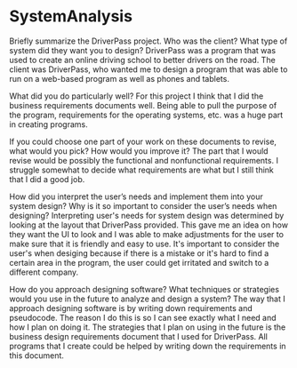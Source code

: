 # SystemAnalysis

Briefly summarize the DriverPass project. Who was the client? What type of system did they want you to design?
DriverPass was a program that was used to create an online driving school to better drivers on the road. The client was DriverPass, who wanted me to design a program that was able to run on a web-based program as well as phones and tablets. 

What did you do particularly well?
For this project I think that I did the business requirements documents well. Being able to pull the purpose of the program, requirements for the operating systems, etc. was a huge part in creating programs. 

If you could choose one part of your work on these documents to revise, what would you pick? How would you improve it?
The part that I would revise would be possibly the functional and nonfunctional requirements. I struggle somewhat to decide what requirements are what but I still think that I did a good job. 

How did you interpret the user’s needs and implement them into your system design? Why is it so important to consider the user’s needs when designing?
Interpreting user's needs for system design was determined by looking at the layout that DriverPass provided. This gave me an idea on how they want the UI to look and I was able to make adjustments for the user to make sure that it is friendly and easy to use. It's important to consider the user's when desiging because if there is a mistake or it's hard to find a certain area in the program, the user could get irritated and switch to a different company. 

How do you approach designing software? What techniques or strategies would you use in the future to analyze and design a system?
The way that I approach designing software is by writing down requirements and pseudocode. The reason I do this is so I can see exactly what I need and how I plan on doing it. The strategies that I plan on using in the future is the business design requirements document that I used for DriverPass. All programs that I create could be helped by writing down the requirements in this document.
